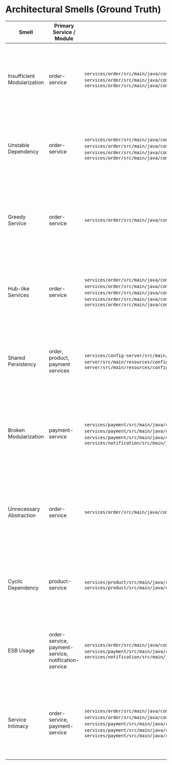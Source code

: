 # Architectural Smells (Ground Truth)

| Smell | Primary Service / Module | Code File Path (if applicable) | Code Line(s) | Labeling justification in details |
| --- | --- | --- | --- | --- |
| Insufficient Modularization | order-service | `services/order/src/main/java/com/elsebaey/ecommerce/order/OrderController.java`; `services/order/src/main/java/com/elsebaey/ecommerce/orderline/OrderLineController.java`; `services/order/src/main/java/com/elsebaey/ecommerce/orderline/OrderLineService.java` | OrderController:L11-L31; OrderLineController:L13-L21; OrderLineService:L12-L24 | The order service publishes REST handlers for both order management and order-line lookups while persisting order-line records directly, so cart-line responsibilities are embedded instead of residing in a dedicated module. |
| Unstable Dependency | order-service | `services/order/src/main/java/com/elsebaey/ecommerce/order/OrderService.java`; `services/order/src/main/java/com/elsebaey/ecommerce/customer/CustomerClient.java`; `services/order/src/main/java/com/elsebaey/ecommerce/product/ProductClient.java`; `services/order/src/main/java/com/elsebaey/ecommerce/payment/PaymentClient.java` | OrderService:L23-L68; CustomerClient:L9-L16; ProductClient:L23-L45; PaymentClient:L7-L14 | Order creation synchronously invokes customer, product, and payment services with Feign/RestTemplate calls that lack fallbacks or circuit breakers, so any downstream instability immediately fails the orchestrated workflow. |
| Greedy Service | order-service | `services/order/src/main/java/com/elsebaey/ecommerce/order/OrderService.java` | OrderService:L23-L69 | `OrderService.createOrder` coordinates customer validation, product reservation, order persistence, order-line creation, payment initiation, and confirmation publishing in one transaction script instead of delegating those concerns to specialized collaborators. |
| Hub-like Services | order-service | `services/order/src/main/java/com/elsebaey/ecommerce/order/OrderService.java`; `services/order/src/main/java/com/elsebaey/ecommerce/kafka/OrderProducer.java`; `services/order/src/main/java/com/elsebaey/ecommerce/customer/CustomerClient.java`; `services/order/src/main/java/com/elsebaey/ecommerce/product/ProductClient.java`; `services/order/src/main/java/com/elsebaey/ecommerce/payment/PaymentClient.java` | OrderService:L23-L68; OrderProducer:L16-L25; CustomerClient:L9-L16; ProductClient:L23-L45; PaymentClient:L7-L14 | The order service becomes a communication hub that synchronously talks to customer, product, and payment services and then emits Kafka events, concentrating cross-bounded-context traffic in a single component. |
| Shared Persistency | order, product, payment services | `services/config-server/src/main/resources/configurations/order-service.yml`; `services/config-server/src/main/resources/configurations/product-service.yml`; `services/config-server/src/main/resources/configurations/payment-service.yml` | order-service.yml:L3-L6; product-service.yml:L3-L6; payment-service.yml:L9-L12 | Multiple domain services are configured to connect to the same PostgreSQL instance at `localhost:5432` with shared credentials, so persistence remains coupled at the infrastructure level despite separate schemas. |
| Broken Modularization | payment-service | `services/payment/src/main/java/com/elsebaey/ecommerce/payment/PaymentService.java`; `services/payment/src/main/java/com/elsebaey/ecommerce/notification/NotificationProducer.java`; `services/payment/src/main/java/com/elsebaey/ecommerce/notification/PaymentNotificationRequest.java`; `services/notification/src/main/java/com/elsebaey/ecommerce/kafka/NotificationConsumer.java` | PaymentService:L12-L27; NotificationProducer:L1-L26; PaymentNotificationRequest:L1-L14; NotificationConsumer:L24-L64 | Payment logic embeds notification-domain packages and message shapes, while the notification service separately consumes the same events, fragmenting the notification responsibility across services instead of keeping it modularized. |
| Unnecessary Abstraction | order-service | `services/order/src/main/java/com/elsebaey/ecommerce/product/ProductClient.java` | ProductClient:L21-L45 | A bespoke `ProductClient` wraps RestTemplate exchanges and manual header construction around the product `/purchase` endpoint even though the project already uses declarative Feign clients, adding an extra abstraction layer that mirrors the downstream API without reducing coupling. |
| Cyclic Dependency | product-service | `services/product/src/main/java/com/elsebaey/ecommerce/product/Product.java`; `services/product/src/main/java/com/elsebaey/ecommerce/category/Category.java` | Product:L3-L27; Category:L3-L24 | The product aggregate holds a JPA `@ManyToOne` reference to `Category` while `Category` maintains a `@OneToMany` collection of `Product`, creating a bidirectional dependency cycle that tangles the two modules. |
| ESB Usage | order-service, payment-service, notification-service | `services/order/src/main/java/com/elsebaey/ecommerce/kafka/OrderProducer.java`; `services/payment/src/main/java/com/elsebaey/ecommerce/notification/NotificationProducer.java`; `services/notification/src/main/java/com/elsebaey/ecommerce/kafka/NotificationConsumer.java` | OrderProducer:L16-L25; NotificationProducer:L16-L25; NotificationConsumer:L27-L63 | Order and payment services publish domain events onto shared Kafka topics that the notification service consumes to drive email side effects, effectively routing multiple bounded contexts through a centralized messaging bus. |
| Service Intimacy | order-service, payment-service | `services/order/src/main/java/com/elsebaey/ecommerce/payment/PaymentRequest.java`; `services/order/src/main/java/com/elsebaey/ecommerce/customer/CustomerResponse.java`; `services/payment/src/main/java/com/elsebaey/ecommerce/payment/PaymentService.java`; `services/payment/src/main/java/com/elsebaey/ecommerce/payment/PaymentRequest.java`; `services/payment/src/main/java/com/elsebaey/ecommerce/payment/Customer.java` | order-service PaymentRequest:L8-L13; CustomerResponse:L3-L8; payment-service PaymentService:L16-L26; payment-service PaymentRequest:L5-L11; Customer:L7-L16 | The order service forwards full customer identity details inside payment requests, and the payment service reaches into those nested fields, forcing both services to share and understand each other’s internal customer representation. |
